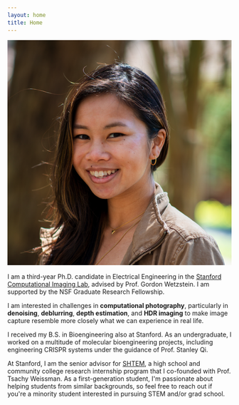 ```yaml
---
layout: home
title: Home
---
```

![](assets/img/headshot.png)

I am a third-year Ph.D. candidate in Electrical Engineering in the [Stanford Computational Imaging Lab](https://www.computationalimaging.org/), 
advised by Prof. Gordon Wetzstein. I am supported by the NSF Graduate Research Fellowship.
 
I am interested in challenges in **computational photography**, particularly in **denoising**, **deblurring**, **depth estimation**, and **HDR imaging** to make image capture resemble more closely what we can experience in real life.

I received my B.S. in Bioengineering also at Stanford. As an undergraduate,
I worked on a multitude of molecular bioengineering projects,
including engineering CRISPR systems under the guidance of Prof. Stanley Qi.

At Stanford, I am the senior advisor for [SHTEM](https://compression.stanford.edu/summer-internships-high-school-and-cc-students), a high school and community college research internship program that I co-founded with Prof. Tsachy Weissman. As a first-generation student, I'm passionate about helping students from similar backgrounds, so feel free to reach out if you're a minority student interested in pursuing STEM and/or grad school.

